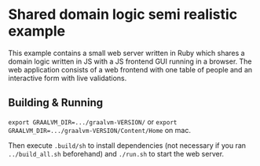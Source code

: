 # Shared domain logic semi realistic example

This example contains a small web server written in Ruby which shares a domain 
logic written in JS with a JS frontend GUI running in a browser. The web 
application consists of a web frontend with one table of people and an 
interactive form with live validations. 

## Building & Running

`export GRAALVM_DIR=.../graalvm-VERSION/` or
`export GRAALVM_DIR=.../graalvm-VERSION/Content/Home` on mac.

Then execute `.build/sh` to install dependencies (not necessary if you ran
`../build_all.sh` beforehand) and `./run.sh` to start the web server.
